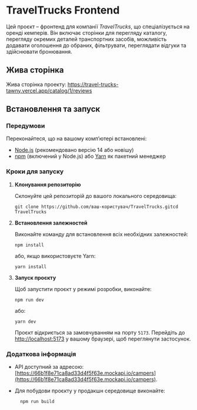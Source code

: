 # TravelTrucks Frontend

Цей проєкт – фронтенд для компанії _TravelTrucks_, що спеціалізується на оренді
кемперів. Він включає сторінки для перегляду каталогу, перегляду окремих деталей
транспортних засобів, можливість додавати оголошення до обраних, фільтрувати,
переглядати відгуки та здійснювати бронювання.

## Жива сторінка

Жива сторінка проекту: https://travel-trucks-tawny.vercel.app/catalog/1/reviews

## Встановлення та запуск

### Передумови

Переконайтеся, що на вашому комп’ютері встановлені:

- [Node.js](https://nodejs.org/) (рекомендовано версію 14 або новішу)
- [npm](https://www.npmjs.com/) (включений у Node.js) або
  [Yarn](https://yarnpkg.com/) як пакетний менеджер

### Кроки для запуску

1.  **Клонування репозиторію**

    Склонуйте цей репозиторій до вашого локального середовища:

        git clone https://github.com/ваш-користувач/TravelTrucks.gitcd TravelTrucks

2.  **Встановлення залежностей**

    Виконайте команду для встановлення всіх необхідних залежностей:

        npm install

    або, якщо використовуєте Yarn:

        yarn install

3.  **Запуск проєкту**

    Щоб запустити проєкт у режимі розробки, виконайте:

        npm run dev

    або:

        yarn dev

    Проєкт відкриється за замовчуванням на порту `5173`. Перейдіть до
    [http://localhost:5173](http://localhost:5173) у вашому браузері, щоб
    переглянути застосунок.

### Додаткова інформація

- API доступний за адресою:
  [https://66b1f8e71ca8ad33d4f5f63e.mockapi.io/campers](https://66b1f8e71ca8ad33d4f5f63e.mockapi.io/campers).
- Для побудови проєкту у продакшн середовище виконайте:

        npm run build
